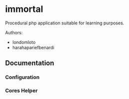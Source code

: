 # immortal
Procedural php application suitable for learning purposes.

Authors:
- londomloto
- harahapariefbenardi

## Documentation
### Configuration
### Cores Helper
